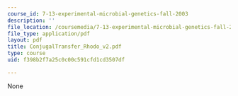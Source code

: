 ```yaml
---
course_id: 7-13-experimental-microbial-genetics-fall-2003
description: ''
file_location: /coursemedia/7-13-experimental-microbial-genetics-fall-2003/f398b2f7a25c0c00c591cfd1cd3507df_ConjugalTransfer_Rhodo_v2.pdf
file_type: application/pdf
layout: pdf
title: ConjugalTransfer_Rhodo_v2.pdf
type: course
uid: f398b2f7a25c0c00c591cfd1cd3507df

---
```

None
